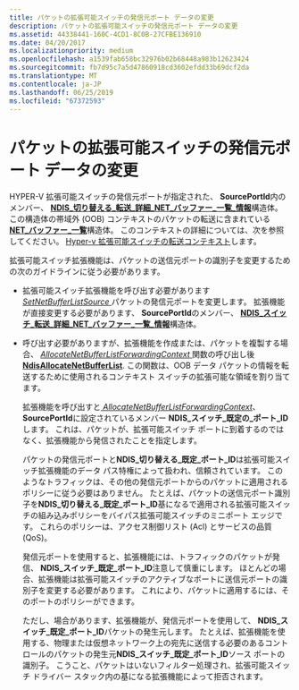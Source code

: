 ```yaml
---
title: パケットの拡張可能スイッチの発信元ポート データの変更
description: パケットの拡張可能スイッチの発信元ポート データの変更
ms.assetid: 44338441-160C-4CD1-8C0B-27CFBE136910
ms.date: 04/20/2017
ms.localizationpriority: medium
ms.openlocfilehash: a1539fab658bc32976b02b68448a983b12623424
ms.sourcegitcommit: fb7d95c7a5d47860918cd3602efdd33b69dcf2da
ms.translationtype: MT
ms.contentlocale: ja-JP
ms.lasthandoff: 06/25/2019
ms.locfileid: "67372593"
---
```

# <a name="modifying-a-packets-extensible-switch-source-port-data"></a>パケットの拡張可能スイッチの発信元ポート データの変更


HYPER-V 拡張可能スイッチの発信元ポートが指定された、 **SourcePortId**内のメンバー、 [ **NDIS\_切り替える\_転送\_詳細\_NET\_バッファー\_一覧\_情報**](https://docs.microsoft.com/windows-hardware/drivers/ddi/content/ndis/ns-ndis-_ndis_switch_forwarding_detail_net_buffer_list_info)構造体。 この構造体の帯域外 (OOB) コンテキストのパケットの転送に含まれている[ **NET\_バッファー\_一覧**](https://docs.microsoft.com/windows-hardware/drivers/ddi/content/ndis/ns-ndis-_net_buffer_list)構造体。 このコンテキストの詳細については、次を参照してください。 [Hyper-v 拡張可能スイッチの転送コンテキスト](hyper-v-extensible-switch-forwarding-context.md)します。

拡張可能スイッチ拡張機能は、パケットの送信元ポートの識別子を変更するための次のガイドラインに従う必要があります。

-   拡張可能スイッチ拡張機能を呼び出す必要があります[ *SetNetBufferListSource* ](https://docs.microsoft.com/windows-hardware/drivers/ddi/content/ndis/nc-ndis-ndis_switch_set_net_buffer_list_source)パケットの発信元ポートを変更します。 拡張機能が直接変更する必要があります、 **SourcePortId**のメンバー、 [ **NDIS\_スイッチ\_転送\_詳細\_NET\_バッファー\_一覧\_情報**](https://docs.microsoft.com/windows-hardware/drivers/ddi/content/ndis/ns-ndis-_ndis_switch_forwarding_detail_net_buffer_list_info)構造体。

-   呼び出す必要がありますが、拡張機能を作成または、パケットを複製する場合、 [ *AllocateNetBufferListForwardingContext* ](https://docs.microsoft.com/windows-hardware/drivers/ddi/content/ndis/nc-ndis-ndis_switch_allocate_net_buffer_list_forwarding_context)関数の呼び出し後[ **NdisAllocateNetBufferList**](https://docs.microsoft.com/windows-hardware/drivers/ddi/content/ndis/nf-ndis-ndisallocatenetbufferlist). この関数は、OOB データ パケットの情報を転送するために使用されるコンテキスト スイッチの拡張可能な領域を割り当てます。

    拡張機能を呼び出すと[ *AllocateNetBufferListForwardingContext*](https://docs.microsoft.com/windows-hardware/drivers/ddi/content/ndis/nc-ndis-ndis_switch_allocate_net_buffer_list_forwarding_context)、 **SourcePortId**に設定されているメンバー **NDIS\_スイッチ\_既定の\_ポート\_ID**します。 これは、パケットが、拡張可能スイッチ ポートに到着するのではなく、拡張機能から発信されたことを指定します。

    パケットの発信元ポートと**NDIS\_切り替える\_既定\_ポート\_ID**は拡張可能スイッチ拡張機能のデータ パス特権によって扱われ、信頼されています。 このようなトラフィックは、その他の発信元ポートからのパケットに適用されるポリシーに従う必要はありません。 たとえば、パケットの送信元ポート識別子を**NDIS\_切り替える\_既定\_ポート\_ID**基になるで適用される拡張可能スイッチの組み込みポリシーをバイパス拡張可能スイッチのミニポート エッジです。 これらのポリシーは、アクセス制御リスト (Acl) とサービスの品質 (QoS)。

    発信元ポートを使用すると、拡張機能には、トラフィックのパケットが発信、 **NDIS\_スイッチ\_既定\_ポート\_ID**注意して慎重にします。 ほとんどの場合、拡張機能は拡張可能スイッチのアクティブなポートに送信元ポートの識別子を変更する必要があります。 これにより、パケットに適用するには、そのポートのポリシーができます。

    ただし、場合があります、拡張機能が、発信元ポートを使用して、 **NDIS\_スイッチ\_既定\_ポート\_ID**パケットの発生元します。 たとえば、拡張機能を使用する、物理または仮想ネットワーク上の宛先に送信する必要のあるコントロールのパケットの発生元**NDIS\_スイッチ\_既定\_ポート\_ID**ソース ポートの識別子。 こうこと、パケットはいないフィルター処理され、拡張可能スイッチ ドライバー スタック内の基になる拡張機能によって拒否されます。

 

 





